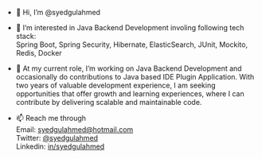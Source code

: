 - 👋 Hi, I’m @syedgulahmed
- 👀 I’m interested in Java Backend Development involing following tech stack:
              <br />Spring Boot, Spring Security, Hibernate, ElasticSearch, JUnit, Mockito, Redis, Docker

- 🌱 At my current role, I’m working on Java Backend Development and occasionally do contributions to Java based IDE Plugin Application. With two years of valuable development experience, I am seeking opportunities that offer growth and learning experiences, where I can contribute by delivering scalable and maintainable code.

- 📫 Reach me through
                <br />Email: syedgulahmed@hotmail.com
                <br />Twitter: [@syedgulahmed](https://twitter.com/syed_gulahmed)
                <br />Linkedin: [in/syedgulahmed](https://linkedin.com/in/syedgulahmed)

<!---
syedgulahmed/syedgulahmed is a ✨ special ✨ repository because its `README.md` (this file) appears on your GitHub profile.
You can click the Preview link to take a look at your changes.
--->
